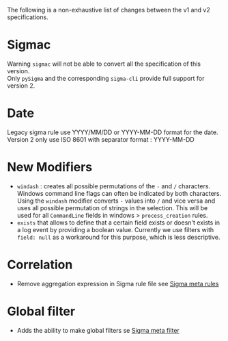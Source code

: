 The following is a non-exhaustive list of changes between the v1 and v2 specifications.


# Sigmac

Warning `sigmac` will not be able to convert all the specification of this version. \
Only `pySigma` and the corresponding `sigma-cli` provide full support for version 2.

# Date

Legacy sigma rule use YYYY/MM/DD or YYYY-MM-DD format for the date. \
Version 2 only use ISO 8601 with separator format : YYYY-MM-DD

# New Modifiers

- `windash` : creates all possible permutations of the `-` and `/` characters. Windows command line flags can often be indicated by both characters. Using the `windash` modifier converts `-` values into `/` and vice versa and uses all possible permutation of strings in the selection. This will be used for all `CommandLine` fields in windows > `process_creation` rules.
- `exists` that allows to define that a certain field exists or doesn't exists in a log event by providing
  a boolean value. Currently we use filters with `field: null` as a workaround for this purpose, which is less descriptive.


# Correlation

- Remove aggregation expression in Sigma rule file see [Sigma meta rules](/Sigma_meta_rules.md)

# Global filter

- Adds the ability to make global filters se [Sigma meta filter](/Sigma_meta_filter.md)
